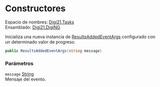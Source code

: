 # Constructores

Espacio de nombres: [Digi21.Tasks](../../)  
Ensamblado: [Digi21.DigiNG](../../../)

Inicializa una nueva instancia de [ResultsAddedEventArgs](./) configurado con un determinado valor de progreso.

```csharp
public ResultsAddedEventArgs(string message)
```

### Parámetros

`message` [String](https://docs.microsoft.com/en-us/dotnet/api/system.string?view=net-5.0)  
Mensaje del evento.



